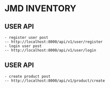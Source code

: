 # JMD INVENTORY 

## USER API
    - register user post
    -- http://localhost:8000/api/v1/user/register
    - login user post
    -- http://localhost:8000/api/v1/user/login

## USER API
    - create product post
    -- http://localhost:8000/api/v1/product/create

